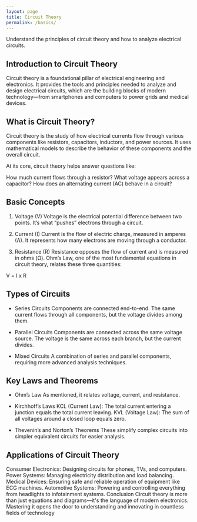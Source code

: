 ```yaml
---
layout: page
title: Circuit Theory
permalink: /basics/
---
```


Understand the principles of circuit theory and how to analyze electrical circuits.

## Introduction to Circuit Theory
Circuit theory is a foundational pillar of electrical engineering and electronics. It provides the tools and principles needed to analyze and design electrical circuits, which are the building blocks of modern technology—from smartphones and computers to power grids and medical devices.

## What is Circuit Theory?
Circuit theory is the study of how electrical currents flow through various components like resistors, capacitors, inductors, and power sources. It uses mathematical models to describe the behavior of these components and the overall circuit.

At its core, circuit theory helps answer questions like:

How much current flows through a resistor?
What voltage appears across a capacitor?
How does an alternating current (AC) behave in a circuit?
## Basic Concepts
1. Voltage (V)
Voltage is the electrical potential difference between two points. It’s what “pushes” electrons through a circuit.

2. Current (I)
Current is the flow of electric charge, measured in amperes (A). It represents how many electrons are moving through a conductor.

3. Resistance (R)
Resistance opposes the flow of current and is measured in ohms (Ω). Ohm’s Law, one of the most fundamental equations in circuit theory, relates these three quantities:

V = I x R

## Types of Circuits
- Series Circuits
Components are connected end-to-end. The same current flows through all components, but the voltage divides among them.

- Parallel Circuits
Components are connected across the same voltage source. The voltage is the same across each branch, but the current divides.

- Mixed Circuits
A combination of series and parallel components, requiring more advanced analysis techniques.

## Key Laws and Theorems
- Ohm’s Law
As mentioned, it relates voltage, current, and resistance.

- Kirchhoff’s Laws
KCL (Current Law): The total current entering a junction equals the total current leaving.
KVL (Voltage Law): The sum of all voltages around a closed loop equals zero.
- Thevenin’s and Norton’s Theorems
These simplify complex circuits into simpler equivalent circuits for easier analysis.

## Applications of Circuit Theory
Consumer Electronics: Designing circuits for phones, TVs, and computers.
Power Systems: Managing electricity distribution and load balancing.
Medical Devices: Ensuring safe and reliable operation of equipment like ECG machines.
Automotive Systems: Powering and controlling everything from headlights to infotainment systems.
Conclusion
Circuit theory is more than just equations and diagrams—it's the language of modern electronics. Mastering it opens the door to understanding and innovating in countless fields of technology
